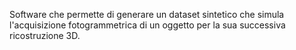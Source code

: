 Software che permette di generare un dataset sintetico che simula l'acquisizione fotogrammetrica di un oggetto per la sua successiva ricostruzione 3D.
